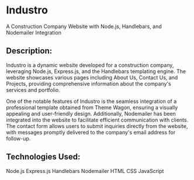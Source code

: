 # Industro
A Construction Company Website with Node.js, Handlebars, and Nodemailer Integration

## Description:
Industro is a dynamic website developed for a construction company, leveraging Node.js, Express.js, and the Handlebars templating engine. The website showcases various pages including About Us, Contact Us, and Projects, providing comprehensive information about the company's services and portfolio.

One of the notable features of Industro is the seamless integration of a professional template obtained from Theme Wagon, ensuring a visually appealing and user-friendly design. Additionally, Nodemailer has been integrated into the website to facilitate efficient communication with clients. The contact form allows users to submit inquiries directly from the website, with messages promptly delivered to the company's email address for follow-up.

## Technologies Used:

Node.js
Express.js
Handlebars
Nodemailer
HTML
CSS
JavaScript
